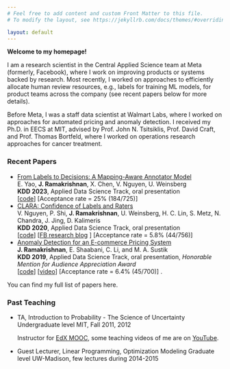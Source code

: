 ```yaml
---
# Feel free to add content and custom Front Matter to this file.
# To modify the layout, see https://jekyllrb.com/docs/themes/#overriding-theme-defaults

layout: default
---
```


**Welcome to my homepage!**

I am a research scientist in the Central Applied Science team at Meta (formerly, Facebook), where I work on improving products or systems backed by research. Most recently, I worked on approaches to efficiently allocate human review resources, e.g., labels for training ML models, for product teams across the company (see recent papers below for more details).

Before Meta, I was a staff data scientist at Walmart Labs, where I worked on approaches for automated pricing and anomaly detection. I received my Ph.D. in EECS at MIT, advised by Prof. John N. Tsitsiklis, Prof. David Craft, and Prof. Thomas Bortfeld, where I worked on operations research approaches for cancer treatment.

### Recent Papers

* [From Labels to Decisions: A Mapping-Aware Annotator Model](https://dl.acm.org/doi/pdf/10.1145/3580305.3599828)\
E. Yao, **J. Ramakrishnan**, X. Chen, V. Nguyen, U. Weinsberg \
**KDD 2023**, Applied Data Science Track, oral presentation \
\[[code](https://github.com/facebookresearch/clara/tree/main/mapping-aware-model)\] \[Acceptance rate = 25% (184/725)\]
* [CLARA: Confidence of Labels and Raters](https://dl.acm.org/doi/pdf/10.1145/3394486.3403304)\
V. Nguyen, P. Shi, **J. Ramakrishnan**, U. Weinsberg, H. C. Lin, S. Metz, N. Chandra, J. Jing, D. Kalimeris \
**KDD 2020**, Applied Data Science Track, oral presentation \
\[[code](https://github.com/facebookresearch/clara)\] \[[FB research blog](https://research.fb.com/blog/2020/08/improving-the-accuracy-of-community-standards-enforcement-by-certainty-estimation-of-human-decisions/) \] \[Acceptance rate = 5.8% (44/756)\]
* [Anomaly Detection for an E-commerce Pricing System](https://arxiv.org/pdf/1902.09566.pdf) \
**J. Ramakrishnan**, E. Shaabani, C. Li, and M. A. Sustik \
**KDD 2019**, Applied Data Science Track, oral presentation, *Honorable Mention for Audience Appreciation Award* \
\[[code](https://github.com/walmartlabs/anomaly-detection-walmart)\] \[[video](https://www.youtube.com/watch?v=PxFXfsw85mE)\] \[Acceptance rate = 6.4% (45/700)\]
.

You can find my full list of papers here.

### Past Teaching

* TA, Introduction to Probability - The Science of Uncertainty
  Undergraduate level
  MIT, Fall 2011, 2012

  Instructor for [EdX MOOC](https://www.edx.org/course/introduction-probability-science-mitx-6-041x), some teaching videos of me are on [YouTube](https://www.youtube.com/results?search_query=jagdish+ramakrishnan).

* Guest Lecturer, Linear Programming, Optimization Modeling
  Graduate level
  UW-Madison, few lectures during 2014-2015
